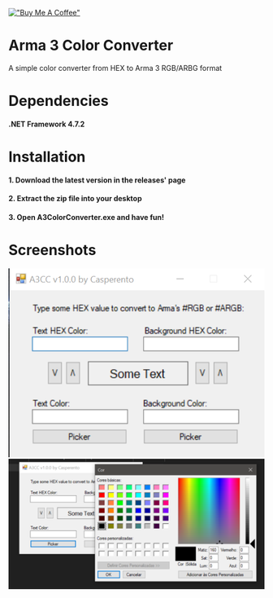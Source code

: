 [!["Buy Me A Coffee"](https://www.buymeacoffee.com/assets/img/custom_images/orange_img.png)](https://www.buymeacoffee.com/casperento)

# Arma 3 Color Converter
A simple color converter from HEX to Arma 3 RGB/ARBG format

# Dependencies
#### .NET Framework 4.7.2

# Installation
#### 1. Download the latest version in the releases' page
#### 2. Extract the zip file into your desktop
#### 3. Open A3ColorConverter.exe and have fun!

# Screenshots
![Screen1](imgs/screen1.png)
![Screen2](imgs/screen2.png)
